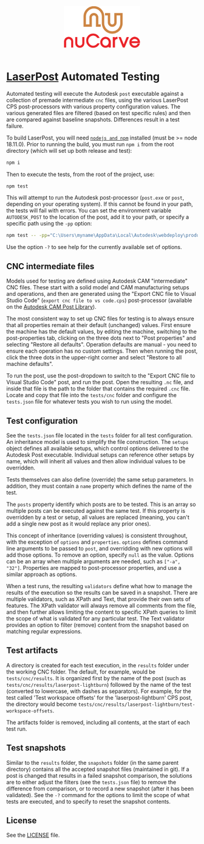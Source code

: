 <div align='center' padding-bottom="200px"><img src="https://github.com/nuCarve/laserpost/raw/main/images/nuCarve-logo-color-vert.svg" width="200px" /></div>
&nbsp;  

# [LaserPost](https://nucarve.com/laserpost) Automated Testing

Automated testing will execute the Autodesk `post` executable against a collection of
premade intermediate `cnc` files, using the various LaserPost CPS post-processors with various
property configuration values.  The various generated files are filtered (based on test specific
rules) and then are compared against baseline snapshots.  Differences result in a test failure. 

To build LaserPost, you will need [`nodejs and npm`](https://nodejs.org/en/) installed (must be >= node
18.11.0).  Prior to running the build, you must run `npm i` from the root directory (which will set
up both release and test):

```sh
npm i
```

Then to execute the tests, from the root of the project, use:

```sh
npm test
```

This will attempt to run the Autodesk post-processor (`post.exe` or `post`, depending on your
operating system).  If this cannot be found in your path, the tests will fail with errors.  You can
set the environment variable `AUTODESK_POST` to the location of the post, add it to your path, or
specify a specific path using the `-pp` option:

```sh
npm test -- -pp="C:\Users\myname\AppData\Local\Autodesk\webdeploy\production\212ef2a73b4faa7986fe0d205fb521fc68f5f11b\Applications\CAM360\post"
```

Use the option `-?` to see help for the currently available set of options.

## CNC intermediate files

Models used for testing are defined using Autodesk CAM "intermediate" CNC files.  These start with a
solid model and CAM manufacturing setups and operations, and then are generated using the "Export
CNC file to Visual Studio Code" (`export cnc file to vs code.cps`) post-processor (available on the
[Autodesk CAM Post Library](https://cam.autodesk.com/hsmposts)).  

The most consistent way to set up CNC files for testing is to always ensure that all properties
remain at their default (unchanged) values.  First ensure the machine has the default values, by
editing the machine, switching to the post-properties tab, clicking on the three dots next to "Post
properties" and selecting "Restore all defaults".  Operation defaults are manual - you need to
ensure each operation has no custom settings.  Then when running the post, click the three dots in
the upper-right corner and select "Restore to all machine defaults".

To run the post, use the post-dropdown to switch to the "Export CNC file to Visual Studio Code"
post, and run the post.  Open the resulting `.nc` file, and inside that file is the path to the
 folder that contains the required `.cnc` file.  Locate and copy that file into the `tests/cnc`
 folder and configure the `tests.json` file for whatever tests you wish to run using the model.

## Test configuration

See the `tests.json` file located in the `tests` folder for all test configuration.  An inheritance
model is used to simplify the file construction.  The `setups` object defines all available setups,
which control options delivered to the Autodesk Post executable.  Individual setups can reference
other setups by name, which will inherit all values and then allow individual values to be
overridden.

Tests themselves can also define (override) the same setup parameters.  In addition, they must
contain a `name` property which defines the name of the test.

The `posts` property identify which posts are to be tested.  This is an array so multiple posts can
be executed against the same test.  If this property is overridden by a test or setup, all values
are replaced (meaning, you can't add a single new post as it would replace any prior ones).  

This concept of inheritance (overriding values) is consistent throughout, with the exception of
`options` and `properties`.  `options` defines command line arguments to be passed to `post`, and
overridding with new options will add those options.  To remove an option, specify `null` as the
value.  Options can be an array when multiple arguments are needed, such as `["-a", "32"]`.
Properties are mapped to post-processor properties, and use a similar approach as options.

When a test runs, the resulting `validators` define what how to manage the results of the execution
so the results can be saved in a snapshot.  There are multiple validators, such as XPath and Text,
that provide their own sets of features.  The XPath validator will always remove all
comments from the file, and then further allows limiting the content to specific XPath queries to
limit the scope of what is validated for any particular test.  The Text validator provides an option
to filter (remove) content from the snapshot based on matching regular expressions.

## Test artifacts

A directory is created for each test execution, in the `results` folder under the working
CNC folder.  The default, for example, would be `tests/cnc/results`.  It is organized first by the
name of the post (such as `tests/cnc/results/laserpost-lightburn`) followed by the name of the test
(converted to lowercase, with dashes as separators).  For example, for the test called 'Test
workspace offsets' for the 'laserpost-lightburn' CPS post, the directory would become
`tests/cnc/results/laserpost-lightburn/test-workspace-offsets`.

The artifacts folder is removed, including all contents, at the start of each test run.

## Test snapshots

Similar to the `results` folder, the `snapshots` folder (in the same parent directory) contains all
the accepted snapshot files (maintained in git).  If a post is changed that results in a failed
snapshot comparison, the solutions are to either adjust the filters (see the `tests.json` file) to
remove the difference from comparison, or to record a new snapshot (after it has been validated).
See the `-?` command for the options to limit the scope of what tests are executed, and to specify
to reset the snapshot contents.

## License

See the [LICENSE](LICENSE) file.
